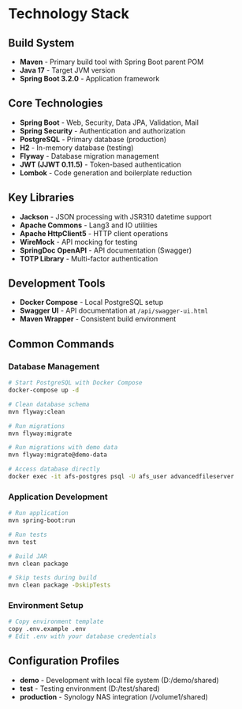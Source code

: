 # Technology Stack

## Build System
- **Maven** - Primary build tool with Spring Boot parent POM
- **Java 17** - Target JVM version
- **Spring Boot 3.2.0** - Application framework

## Core Technologies
- **Spring Boot** - Web, Security, Data JPA, Validation, Mail
- **Spring Security** - Authentication and authorization
- **PostgreSQL** - Primary database (production)
- **H2** - In-memory database (testing)
- **Flyway** - Database migration management
- **JWT (JJWT 0.11.5)** - Token-based authentication
- **Lombok** - Code generation and boilerplate reduction

## Key Libraries
- **Jackson** - JSON processing with JSR310 datetime support
- **Apache Commons** - Lang3 and IO utilities
- **Apache HttpClient5** - HTTP client operations
- **WireMock** - API mocking for testing
- **SpringDoc OpenAPI** - API documentation (Swagger)
- **TOTP Library** - Multi-factor authentication

## Development Tools
- **Docker Compose** - Local PostgreSQL setup
- **Swagger UI** - API documentation at `/api/swagger-ui.html`
- **Maven Wrapper** - Consistent build environment

## Common Commands

### Database Management
```bash
# Start PostgreSQL with Docker Compose
docker-compose up -d

# Clean database schema
mvn flyway:clean

# Run migrations
mvn flyway:migrate

# Run migrations with demo data
mvn flyway:migrate@demo-data

# Access database directly
docker exec -it afs-postgres psql -U afs_user advancedfileserver
```

### Application Development
```bash
# Run application
mvn spring-boot:run

# Run tests
mvn test

# Build JAR
mvn clean package

# Skip tests during build
mvn clean package -DskipTests
```

### Environment Setup
```bash
# Copy environment template
copy .env.example .env
# Edit .env with your database credentials
```

## Configuration Profiles
- **demo** - Development with local file system (D:/demo/shared)
- **test** - Testing environment (D:/test/shared)  
- **production** - Synology NAS integration (/volume1/shared)